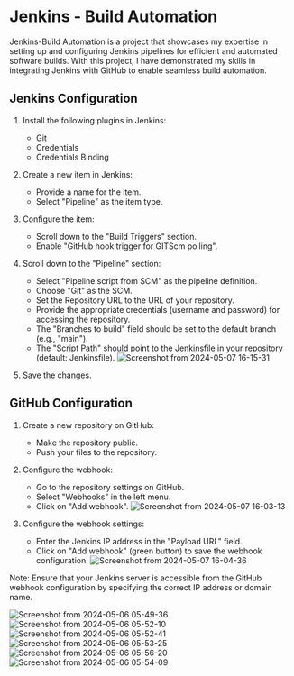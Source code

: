 # Jenkins - Build Automation

Jenkins-Build Automation is a project that showcases my expertise in setting up and configuring Jenkins pipelines for efficient and automated software builds. With this project, I have demonstrated my skills in integrating Jenkins with GitHub to enable seamless build automation.

## Jenkins Configuration

1. Install the following plugins in Jenkins:
   - Git
   - Credentials
   - Credentials Binding

2. Create a new item in Jenkins:
   - Provide a name for the item.
   - Select "Pipeline" as the item type.

3. Configure the item:
   - Scroll down to the "Build Triggers" section.
   - Enable "GitHub hook trigger for GITScm polling".

4. Scroll down to the "Pipeline" section:
   - Select "Pipeline script from SCM" as the pipeline definition.
   - Choose "Git" as the SCM.
   - Set the Repository URL to the URL of your repository.
   - Provide the appropriate credentials (username and password) for accessing the repository.
   - The "Branches to build" field should be set to the default branch (e.g., "main").
   - The "Script Path" should point to the Jenkinsfile in your repository (default: Jenkinsfile).
  ![Screenshot from 2024-05-07 16-15-31](https://github.com/KarimElAraby/Jenkins-build/assets/137705973/e6904861-c248-4f9c-a8cd-fa104f5459dc)

5. Save the changes.

## GitHub Configuration

1. Create a new repository on GitHub:
   - Make the repository public.
   - Push your files to the repository.

2. Configure the webhook:
   - Go to the repository settings on GitHub.
   - Select "Webhooks" in the left menu.
   - Click on "Add webhook".
  ![Screenshot from 2024-05-07 16-03-13](https://github.com/KarimElAraby/Jenkins-build/assets/137705973/ddd04578-76c8-4836-9ee0-61497f725a6d)

3. Configure the webhook settings:
   - Enter the Jenkins IP address in the "Payload URL" field.
   - Click on "Add webhook" (green button) to save the webhook configuration.
     ![Screenshot from 2024-05-07 16-04-36](https://github.com/KarimElAraby/Jenkins-build/assets/137705973/ddbdb80c-93f6-4be6-90d9-9fbc592562e0)


Note: Ensure that your Jenkins server is accessible from the GitHub webhook configuration by specifying the correct IP address or domain name.

![Screenshot from 2024-05-06 05-49-36](https://github.com/KarimElAraby/Jenkins-build/assets/137705973/85ad79d1-f667-432c-98f8-aa5a43cf730f)
![Screenshot from 2024-05-06 05-52-10](https://github.com/KarimElAraby/Jenkins-build/assets/137705973/6a9ff700-c898-46f0-ac77-294bd39ebe81)
![Screenshot from 2024-05-06 05-52-41](https://github.com/KarimElAraby/Jenkins-build/assets/137705973/8c0b3e75-4358-4a7b-a97e-e125ac2b52c8)
![Screenshot from 2024-05-06 05-53-25](https://github.com/KarimElAraby/Jenkins-build/assets/137705973/ce4523da-db0b-4d88-b039-e8aa9f5ca50d)
![Screenshot from 2024-05-06 05-56-20](https://github.com/KarimElAraby/Jenkins-build/assets/137705973/bb1aaf75-c591-4a65-8a46-f0f15c02436a)
![Screenshot from 2024-05-06 05-54-09](https://github.com/KarimElAraby/Jenkins-build/assets/137705973/ccd9c5d9-e9cb-47f5-bb0d-68f624f6838b)


